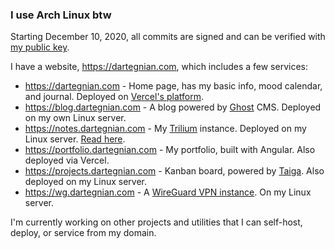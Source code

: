 ### I use Arch Linux btw

Starting December 10, 2020, all commits are signed and can be verified with [my public key](public_key.asc?raw=true).

I have a website, https://dartegnian.com, which includes a few services:

- https://dartegnian.com - Home page, has my basic info, mood calendar, and journal. Deployed on [Vercel's platform](https://vercel.com/).
- https://blog.dartegnian.com - A blog powered by [Ghost](https://ghost.org/) CMS. Deployed on my own Linux server.
- https://notes.dartegnian.com - My [Trilium](https://github.com/zadam/trilium) instance. Deployed on my Linux server. [Read here](https://notes.dartegnian.com/share/about).
- https://portfolio.dartegnian.com - My portfolio, built with Angular. Also deployed via Vercel.
- https://projects.dartegnian.com - Kanban board, powered by [Taiga](https://www.taiga.io/). Also deployed on my Linux server.
- https://wg.dartegnian.com - A [WireGuard VPN instance](https://hub.docker.com/r/dartegnian/wg-easy-m3). On my Linux server.

I'm currently working on other projects and utilities that I can self-host, deploy, or service from my domain.

<!--
<img src="/github-metrics.svg" alt="Metrics" width="100%">
-->
 
